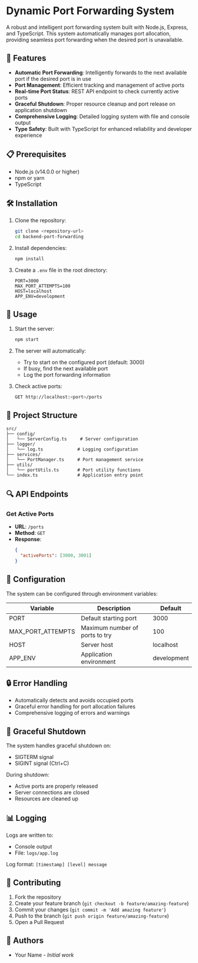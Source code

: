 # Dynamic Port Forwarding System

A robust and intelligent port forwarding system built with Node.js, Express, and TypeScript. This system automatically manages port allocation, providing seamless port forwarding when the desired port is unavailable.

## 🚀 Features

- **Automatic Port Forwarding**: Intelligently forwards to the next available port if the desired port is in use
- **Port Management**: Efficient tracking and management of active ports
- **Real-time Port Status**: REST API endpoint to check currently active ports
- **Graceful Shutdown**: Proper resource cleanup and port release on application shutdown
- **Comprehensive Logging**: Detailed logging system with file and console output
- **Type Safety**: Built with TypeScript for enhanced reliability and developer experience

## 📋 Prerequisites

- Node.js (v14.0.0 or higher)
- npm or yarn
- TypeScript

## 🛠 Installation

1. Clone the repository:

   ```bash
   git clone <repository-url>
   cd backend-port-forwarding
   ```

2. Install dependencies:

   ```bash
   npm install
   ```

3. Create a `.env` file in the root directory:
   ```env
   PORT=3000
   MAX_PORT_ATTEMPTS=100
   HOST=localhost
   APP_ENV=development
   ```

## 🚦 Usage

1. Start the server:

   ```bash
   npm start
   ```

2. The server will automatically:

   - Try to start on the configured port (default: 3000)
   - If busy, find the next available port
   - Log the port forwarding information

3. Check active ports:
   ```bash
   GET http://localhost:<port>/ports
   ```

## 📁 Project Structure

```
src/
├── config/
│   └── ServerConfig.ts     # Server configuration
├── logger/
│   └── log.ts             # Logging configuration
├── services/
│   └── PortManager.ts     # Port management service
├── utils/
│   └── portUtils.ts       # Port utility functions
└── index.ts               # Application entry point
```

## 🔍 API Endpoints

### Get Active Ports

- **URL**: `/ports`
- **Method**: `GET`
- **Response**:
  ```json
  {
    "activePorts": [3000, 3001]
  }
  ```

## 📝 Configuration

The system can be configured through environment variables:

| Variable          | Description                    | Default     |
| ----------------- | ------------------------------ | ----------- |
| PORT              | Default starting port          | 3000        |
| MAX_PORT_ATTEMPTS | Maximum number of ports to try | 100         |
| HOST              | Server host                    | localhost   |
| APP_ENV           | Application environment        | development |

## 🔒 Error Handling

- Automatically detects and avoids occupied ports
- Graceful error handling for port allocation failures
- Comprehensive logging of errors and warnings

## 🛑 Graceful Shutdown

The system handles graceful shutdown on:

- SIGTERM signal
- SIGINT signal (Ctrl+C)

During shutdown:

- Active ports are properly released
- Server connections are closed
- Resources are cleaned up

## 📊 Logging

Logs are written to:

- Console output
- File: `logs/app.log`

Log format: `[timestamp] [level] message`

## 🤝 Contributing

1. Fork the repository
2. Create your feature branch (`git checkout -b feature/amazing-feature`)
3. Commit your changes (`git commit -m 'Add amazing feature'`)
4. Push to the branch (`git push origin feature/amazing-feature`)
5. Open a Pull Request

## 👥 Authors

- Your Name - _Initial work_